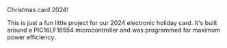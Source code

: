 Christmas card 2024!

This is just a fun little project for our 2024 electronic holiday card. It's built around a PIC16LF18554 microcontroller and was programmed for maximum power efficiency.